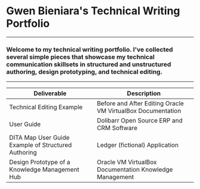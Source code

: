 # Gwen Bieniara's Technical Writing Portfolio
-------
### Welcome to my technical writing portfolio. I've collected several simple pieces that showcase my technical communication skillsets in structured and unstructured authoring, design prototyping, and technical editing.
-----------

| Deliverable | Description |
| ----| -----|
|Technical Editing Example | Before and After Editing Oracle VM VirtualBox Documentation|
|User Guide| Dolibarr Open Source ERP and CRM Software| 
|DITA Map User Guide Example of Structured Authoring| Ledger (fictional) Application|
|Design Prototype of a Knowledge Management Hub | Oracle VM VirtualBox Documentation Knowledge Management|
